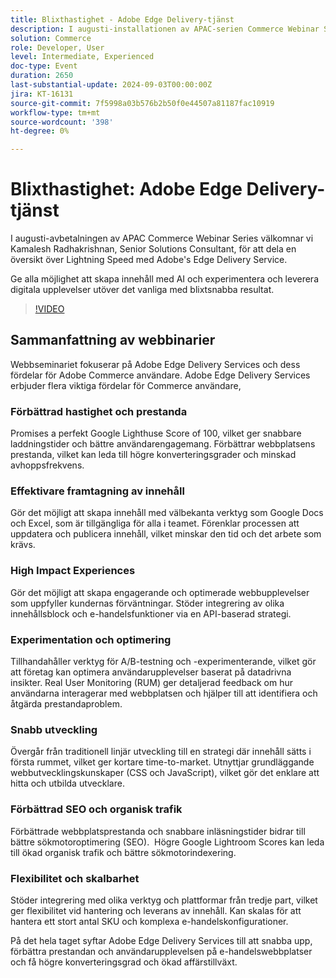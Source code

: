 ```yaml
---
title: Blixthastighet - Adobe Edge Delivery-tjänst
description: I augusti-installationen av APAC-serien Commerce Webinar Series välkomnar vi Kamalesh Radhakrishnan, Senior Solutions Consultant, som delar med sig av en översikt över Lightning Speed med Adobe's Edge Delivery Service.Ge alla möjlighet att skapa innehåll med AI och experimentera och leverera exceptionella digitala upplevelser med blixtsnabb hastighet.
solution: Commerce
role: Developer, User
level: Intermediate, Experienced
doc-type: Event
duration: 2650
last-substantial-update: 2024-09-03T00:00:00Z
jira: KT-16131
source-git-commit: 7f5998a03b576b2b50f0e44507a81187fac10919
workflow-type: tm+mt
source-wordcount: '398'
ht-degree: 0%

---
```



# Blixthastighet: Adobe Edge Delivery-tjänst

I augusti-avbetalningen av APAC Commerce Webinar Series välkomnar vi Kamalesh Radhakrishnan, Senior Solutions Consultant, för att dela en översikt över Lightning Speed med Adobe&#39;s Edge Delivery Service.

Ge alla möjlighet att skapa innehåll med AI och experimentera och leverera digitala upplevelser utöver det vanliga med blixtsnabba resultat.

>[!VIDEO](https://video.tv.adobe.com/v/3433274/?learn=on)

## Sammanfattning av webbinarier

Webbseminariet fokuserar på Adobe Edge Delivery Services och dess fördelar för Adobe Commerce användare. Adobe Edge Delivery Services erbjuder flera viktiga fördelar för Commerce användare,

### Förbättrad hastighet och prestanda

Promises a perfekt Google Lighthuse Score of 100, vilket ger snabbare laddningstider och bättre användarengagemang.
Förbättrar webbplatsens prestanda, vilket kan leda till högre konverteringsgrader och minskad avhoppsfrekvens. &#x200B;

### Effektivare framtagning av innehåll

Gör det möjligt att skapa innehåll med välbekanta verktyg som Google Docs och Excel, som är tillgängliga för alla i teamet.
Förenklar processen att uppdatera och publicera innehåll, vilket minskar den tid och det arbete som krävs.

### High Impact Experiences

Gör det möjligt att skapa engagerande och optimerade webbupplevelser som uppfyller kundernas förväntningar.
Stöder integrering av olika innehållsblock och e-handelsfunktioner via en API-baserad strategi. &#x200B;

### Experimentation och optimering

Tillhandahåller verktyg för A/B-testning och -experimenterande, vilket gör att företag kan optimera användarupplevelser baserat på datadrivna insikter.
Real User Monitoring (RUM) ger detaljerad feedback om hur användarna interagerar med webbplatsen och hjälper till att identifiera och åtgärda prestandaproblem. &#x200B;

### Snabb utveckling

Övergår från traditionell linjär utveckling till en strategi där innehåll sätts i första rummet, vilket ger kortare time-to-market.
Utnyttjar grundläggande webbutvecklingskunskaper (CSS och JavaScript), vilket gör det enklare att hitta och utbilda utvecklare. &#x200B;

### Förbättrad SEO och organisk trafik

Förbättrade webbplatsprestanda och snabbare inläsningstider bidrar till bättre sökmotoroptimering (SEO). &#x200B;
Högre Google Lightroom Scores kan leda till ökad organisk trafik och bättre sökmotorindexering. &#x200B;

### Flexibilitet och skalbarhet

Stöder integrering med olika verktyg och plattformar från tredje part, vilket ger flexibilitet vid hantering och leverans av innehåll. &#x200B;
Kan skalas för att hantera ett stort antal SKU och komplexa e-handelskonfigurationer.

På det hela taget syftar Adobe Edge Delivery Services till att snabba upp, förbättra prestandan och användarupplevelsen på e-handelswebbplatser och få högre konverteringsgrad och ökad affärstillväxt.

